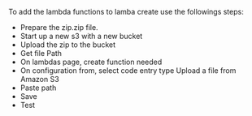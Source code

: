 To add the lambda functions to lamba create use the followings steps: 

- Prepare the zip.zip file. 
- Start up a new s3 with a new bucket
- Upload the zip to the bucket
- Get file Path 
- On lambdas page, create function needed
- On configuration from, select code entry type Upload a file from Amazon S3
- Paste path
- Save
- Test
